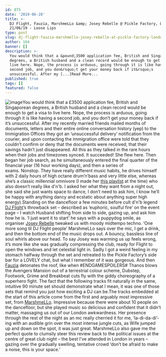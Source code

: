 ```yaml
---
id: 875
date: '2019-06-28'
title: >-
  DJ Flight, Fauzia, MarshmeLLo &amp; Josey Rebelle @ Pickle Factory, London,
  21/06/19 - Loose Lips
type: post
slug: dj-flight-fauzia-marshmello-josey-rebelle-at-pickle-factory-london-210619
author: 164
banner: []
description: >-
  You would think that a &pound;3500 application fee, British and Singaporean
  degrees, a British husband and a clean record would be enough to get a visa to
  live here. Nope, the process is arduous, going through it is like having a
  second job, and you don&rsquo;t get your money back if it&rsquo;s
  unsuccessful. After my [...]Read More...
published: true
tags: []
featured: false
---
```

![image](../undefined)You would think that a £3500 application fee, British and Singaporean degrees, a British husband and a clean record would be enough to get a visa to live here. Nope, the process is arduous, going through it is like having a second job, and you don’t get your money back if it’s unsuccessful. After my recently married friends mailed months of documents, letters and their entire online conversation history (yep) to the Immigration Offices they got an ‘unsuccessful delivery’ notification from the courier, and upon contacting the immigration office were told that they couldn’t confirm or deny that the documents were received, that their savings hadn’t just disappeared. All this as they talked in the rare hours when their jobs and timezones synced. It succeeded! She flew here. Then began her job search, as he simultaneously entered the final quarter of the financial year (16 hour working days), and then a series of exams. Nonstop. They have really different music habits, he drives himself with 2 daily hours of high octane drum’n’bass and very little else, whereas she’s a classic millennial omnivore (I made her [this playlist](https://l.facebook.com/l.php?u=https%3A%2F%2Fopen.spotify.com%2Fplaylist%2F3tlkjk34r651ywz5FUn08E%3Ffbclid%3DIwAR0PL1atm2jtia5oDUsglCFTShdrR4Cectfvf74P9eurdXX7VDFV6uSd04E&h=AT2ERDjZP7k6bn_WYD5DSOH_LHe0AfFweZ3Z16zu61E2UGUKUQIzg7IT26CYDsVhMWcH9oVoeHXTccpyGtxCawr6HqrSoEsIRRWFnMY7iLOviggoa9tHXRB4c0S8xYduWCl-fvs9aekFwEhmAGo) at the time) who also doesn’t really like d'n'b. I asked her what they want from a night out, she said she just wants space to dance, I don’t need to ask him, I know he’ll be happy with anything dancy and ecstatic about anything super high energy).Standing on the dancefloor a few minutes before cult d'n'b legend [DJ Flight](https://soundcloud.com/djflight)’s throwback set – described as ‘euphoric, soulful fire’ on the event page – I watch Husband shifting from side to side, gazing up, and ask him how he is. ‘I just want it to start’ he says with a puppydog smile, as organiser [Josey Rebelle](https://soundcloud.com/joseyrebelle) tweaked us with moody midtempo techno. ‘One more song til DJ Flight people’ MarshmeLLo says over the mic, I get a drink, and then the bottom end of the music drops out. A bouncy, bassless line of soul whirls above our head. To say Josey was warming us up feels wrong, it’s more like she was gradually compressing the club, ready for Flight to open the windows and let celestial light in. Sadly I got a weird feeling in my stomach halfway through the set and retreated to the Pickle Factory’s side bar for a LOVELY chat, but what I remember of it was gorgeous. And then [Fauzia](https://www.nts.live/shows/fauzia) detonates the roof, like when #ENDGAMESPOILERS# Thanos blows the Avengers Mansion out of a terrestrial colour scheme, Dubstep, Footwork, Grime and Breakbeat cuts fly with the giddy choreography of a superhero fight. The fact that the following tracks fit naturally in the same, intuitive 90 minute set should demonstrate what I mean, it was one of those sets that remind you just how exciting a DJ can be.The tracks embedded at the start of this article come from the first and arguably most impressive set, from [MarshmeLLo](https://www.nts.live/shows/midnight-marauders). Impressive because there were about 10 people on the dancefloor, but she played music so delicious and confident that it didn’t matter, massaging us out of our London awkwardness. Her presence through the rest of the night as an mc really cherried it for me, ‘la-di-da-di’-ing with an audible grin over the most intense jungle cuts, as Wife jumped up and down on the spot, it was just great. MarshmeLLo also gave me the perfect quote to clumsily steer this review back to the political issues at the centre of great club night – the best I've attended in London in years – gazing over the gradually swelling, tentative crowd ‘don’t be afraid to make a noise, this is your space.’